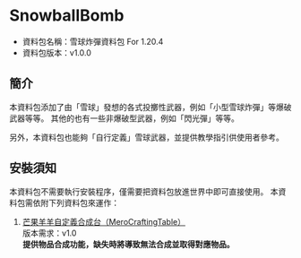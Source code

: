 # SnowballBomb

- 資料包名稱：雪球炸彈資料包 For 1.20.4
- 資料包版本：v1.0.0

## 簡介

 本資料包添加了由「雪球」發想的各式投擲性武器，例如「小型雪球炸彈」等爆破武器等等。
 其他的也有一些非爆破型武器，例如「閃光彈」等等。<p>
 另外，本資料包也能夠「自行定義」雪球武器，並提供教學指引供使用者參考。

## 安裝須知

 本資料包不需要執行安裝程序，僅需要把資料包放進世界中即可直接使用。
 本資料包需依附下列資料包來運作：

 1. [芒果羊羊自定義合成台（MeroCraftingTable）](https://github.com/LittleLambMero/MeroCraftingTable)<br>
 版本需求：v1.0<br>
 **提供物品合成功能，缺失時將導致無法合成並取得對應物品。**<p>
 